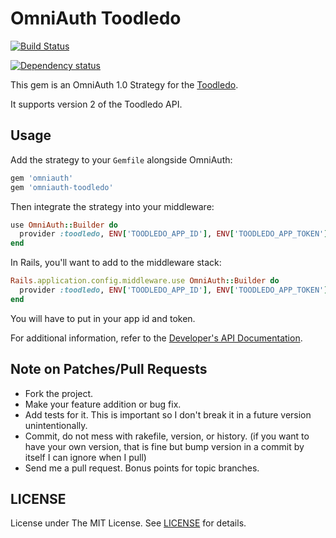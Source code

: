 # OmniAuth Toodledo #

[![Build Status](https://secure.travis-ci.org/alswl/omniauth-toodledo.png?branch=develop)](http://travis-ci.org/alswl/omniauth-toodledo)

[![Dependency status][gemnasium-image]][gemnasium-url]

This gem is an OmniAuth 1.0 Strategy for the [Toodledo][toodledo].

It supports version 2 of the Toodledo API.

## Usage ##

Add the strategy to your `Gemfile` alongside OmniAuth:

```ruby
gem 'omniauth'
gem 'omniauth-toodledo'
```

Then integrate the strategy into your middleware:

```ruby
use OmniAuth::Builder do
  provider :toodledo, ENV['TOODLEDO_APP_ID'], ENV['TOODLEDO_APP_TOKEN']
end
```

In Rails, you'll want to add to the middleware stack:

```ruby
Rails.application.config.middleware.use OmniAuth::Builder do
  provider :toodledo, ENV['TOODLEDO_APP_ID'], ENV['TOODLEDO_APP_TOKEN']
end
```

You will have to put in your app id and token.

For additional information, refer to the [Developer's API Documentation][doc].

## Note on Patches/Pull Requests ##

* Fork the project.
* Make your feature addition or bug fix.
* Add tests for it. This is important so I don't break it in a
  future version unintentionally.
* Commit, do not mess with rakefile, version, or history.
  (if you want to have your own version,
  that is fine but bump version in a commit by itself I can ignore when I pull)
* Send me a pull request. Bonus points for topic branches.

## LICENSE ##

License under The MIT License. See [LICENSE](license) for details.

[toodledo]: http://www.toodledo.com
[doc]: http://api.toodledo.com/2/index.php
[license]: https://github.com/alswl/omniauth-toodledo/blob/master/LICENSE.md
[gemnasium-image]: https://gemnasium.com/alswl/omniauth-toodledo.png
[gemnasium-url]: https://gemnasium.com/alswl/omniauth-toodledo

